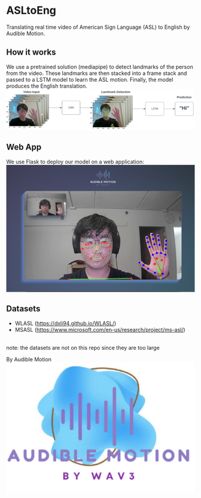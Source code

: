 # ASLtoEng
Translating real time video of American Sign Language (ASL) to English by Audible Motion.

## How it works
We use a pretrained solution (mediapipe) to detect landmarks of the person from the video. These landmarks are then stacked into a frame stack and passed to a LSTM model to learn the ASL motion. Finally, the model produces the English translation.
<br>
![Flow Chart](/images/flowchart.png)

## Web App
We use Flask to deploy our model on a web application:
<br>
![Web App](/images/webapp.png)

## Datasets
- WLASL (https://dxli94.github.io/WLASL/)
- MSASL (https://www.microsoft.com/en-us/research/project/ms-asl/)
<br>
note: the datasets are not on this repo since they are too large

By Audible Motion  <br>
![logo](/images/audiblemotionlogo.png)
